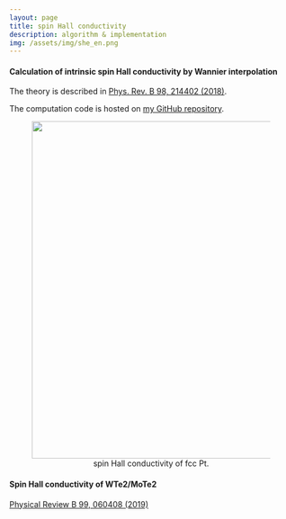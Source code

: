 ```yaml
---
layout: page
title: spin Hall conductivity
description: algorithm & implementation
img: /assets/img/she_en.png
---
```

#### Calculation of intrinsic spin Hall conductivity by Wannier interpolation

  The theory is described in [Phys. Rev. B 98, 214402 (2018)](https://dx.doi.org/10.1103/PhysRevB.98.214402).

  The computation code is hosted on [my GitHub repository](https://github.com/qiaojunfeng/wannier90/tree/shc).

  <figure>
  <img src="{{ site.baseurl }}/assets/img/pt_shc.png" alt="" width="600"/>
  <figcaption style="text-align: center;">spin Hall conductivity of fcc Pt.</figcaption>
  </figure>

#### Spin Hall conductivity of WTe2/MoTe2

  [Physical Review B 99, 060408 (2019)](https://journals.aps.org/prb/abstract/10.1103/PhysRevB.99.060408)


